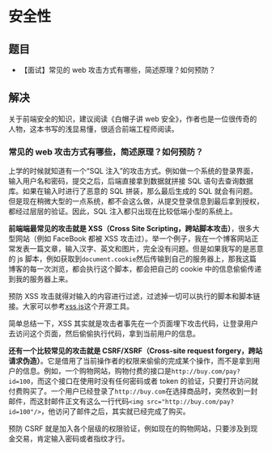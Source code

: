 # 安全性

## 题目

- 【面试】常见的 web 攻击方式有哪些，简述原理？如何预防？

## 解决

关于前端安全的知识，建议阅读《白帽子讲 web 安全》，作者也是一位很传奇的人物，这本书写的浅显易懂，很适合前端工程师阅读。

### 常见的 web 攻击方式有哪些，简述原理？如何预防？

上学的时候就知道有一个“SQL 注入”的攻击方式。例如做一个系统的登录界面，输入用户名和密码，提交之后，后端直接拿到数据就拼接 SQL 语句去查询数据库。如果在输入时进行了恶意的 SQL 拼装，那么最后生成的 SQL 就会有问题。但是现在稍微大型的一点系统，都不会这么做，从提交登录信息到最后拿到授权，都经过层层的验证。因此，SQL 注入都只出现在比较低端小型的系统上。

**前端端最常见的攻击就是 XSS（Cross Site Scripting，跨站脚本攻击）**，很多大型网站（例如 FaceBook 都被 XSS 攻击过）。举一个例子，我在一个博客网站正常发表一篇文章，输入汉字、英文和图片，完全没有问题。但是如果我写的是恶意的 js 脚本，例如获取到`document.cookie`然后传输到自己的服务器上，那我这篇博客的每一次浏览，都会执行这个脚本，都会把自己的 cookie 中的信息偷偷传递到我的服务器上来。

预防 XSS 攻击就得对输入的内容进行过滤，过滤掉一切可以执行的脚本和脚本链接。大家可以参考[xss.js](https://github.com/leizongmin/js-xss)这个开源工具。

简单总结一下，XSS 其实就是攻击者事先在一个页面埋下攻击代码，让登录用户去访问这个页面，然后偷偷执行代码，拿到当前用户的信息。

**还有一个比较常见的攻击就是 CSRF/XSRF（Cross-site request forgery，跨站请求伪造）**。它是借用了当前操作者的权限来偷偷的完成某个操作，而不是拿到用户的信息。例如，一个购物网站，购物付费的接口是`http://buy.com/pay?id=100`，而这个接口在使用时没有任何密码或者 token 的验证，只要打开访问就付费购买了。一个用户已经登录了`http://buy.com`在选择商品时，突然收到一封邮件，而这封邮件正文有这么一行代码`<img src="http://buy.com/pay?id=100"/>`，他访问了邮件之后，其实就已经完成了购买。

预防 CSRF 就是加入各个层级的权限验证，例如现在的购物网站，只要涉及到现金交易，肯定输入密码或者指纹才行。
